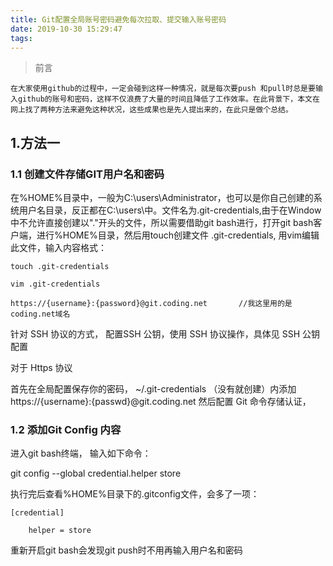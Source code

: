 ```yaml
---
title: Git配置全局账号密码避免每次拉取、提交输入账号密码
date: 2019-10-30 15:29:47
tags:
---
```


> 前言

    在大家使用github的过程中，一定会碰到这样一种情况，就是每次要push 和pull时总是要输入github的账号和密码，这样不仅浪费了大量的时间且降低了工作效率。在此背景下，本文在网上找了两种方法来避免这种状况，这些成果也是先人提出来的，在此只是做个总结。

## 1.方法一 

### 1.1 创建文件存储GIT用户名和密码

在%HOME%目录中，一般为C:\users\Administrator，也可以是你自己创建的系统用户名目录，反正都在C:\users\中。文件名为.git-credentials,由于在Window中不允许直接创建以"."开头的文件，所以需要借助git bash进行，打开git bash客户端，进行%HOME%目录，然后用touch创建文件 .git-credentials, 用vim编辑此文件，输入内容格式：
```
touch .git-credentials

vim .git-credentials

https://{username}:{password}@git.coding.net       //我这里用的是coding.net域名      
```
针对 SSH 协议的方式， 配置SSH 公钥，使用 SSH 协议操作，具体见 SSH 公钥配置

对于 Https 协议

首先在全局配置保存你的密码， ~/.git-credentials （没有就创建）内添加 https://{username}:{passwd}@git.coding.net
然后配置 Git 命令存储认证，
  

### 1.2 添加Git Config 内容

进入git bash终端， 输入如下命令：

git config --global credential.helper store

执行完后查看%HOME%目录下的.gitconfig文件，会多了一项：

```
[credential]

    helper = store
 ```   

重新开启git bash会发现git push时不用再输入用户名和密码
